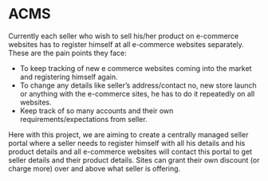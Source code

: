 # ACMS

Currently each seller who wish to sell his/her product on e-commerce websites has to register himself at all e-commerce websites separately. These are the pain points they face:

- To keep tracking of new e commerce websites coming into the market and registering himself again.
- To change any details like seller’s address/contact no, new store launch or anything with the e-commerce sites, he has to do it repeatedly on all websites.
- Keep track of so many accounts and their own requirements/expectations from seller.

Here with this project, we are aiming to create a centrally managed seller portal where a seller needs to register himself with all his details and his product details and all e-commerce websites will contact this portal to get seller details and their product details. Sites can grant their own discount (or charge more) over and above what seller is offering.
